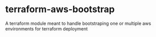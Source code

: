 # terraform-aws-bootstrap
A terraform module meant to handle bootstraping one or multiple aws environments for terraform deployment
